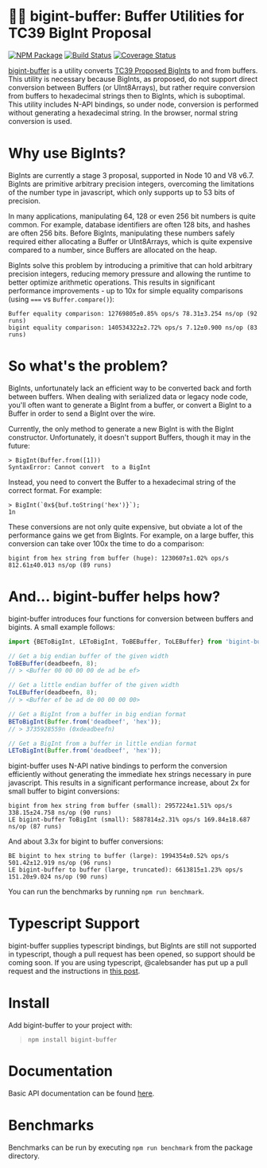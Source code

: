 # 💪🔢 bigint-buffer: Buffer Utilities for TC39 BigInt Proposal 
[![NPM Package](https://img.shields.io/npm/v/bigint-buffer.svg?style=flat-square)](https://www.npmjs.org/package/bigint-buffer)
[![Build Status](https://img.shields.io/travis/com/no2chem/bigint-buffer.svg?branch=master&style=flat-square)](https://travis-ci.com/no2chem/bigint-buffer)
[![Coverage Status](https://img.shields.io/coveralls/no2chem/bigint-buffer.svg?style=flat-square)](https://coveralls.io/r/no2chem/bigint-buffer)

[bigint-buffer](https://www.npmjs.org/package/bigint-buffer) is a utility converts [TC39 Proposed BigInts](https://github.com/tc39/proposal-bigint) to and from buffers. This utility is necessary because BigInts, as proposed, do not support direct conversion between Buffers (or UInt8Arrays), but rather require conversion from buffers to hexadecimal strings then to BigInts, which is suboptimal. This utility includes N-API bindings, so under node, conversion is performed without generating a hexadecimal string. In the browser, normal string conversion is used.

# Why use BigInts?

BigInts are currently a stage 3 proposal, supported in Node 10 and V8 v6.7. BigInts are primitive arbitrary precision integers, overcoming the limitations of the number type in javascript, which only supports up to 53 bits of precision. 

In many applications, manipulating 64, 128 or even 256 bit numbers is quite common. For example, database identifiers are often 128 bits, and hashes are often 256 bits. Before BigInts, manipulating these numbers safely required either allocating a Buffer or UInt8Arrays, which is quite expensive compared to a number, since Buffers are allocated on the heap. 

BigInts solve this problem by introducing a primitive that can hold
arbitrary precision integers, reducing memory pressure and allowing
the runtime to better optimize arithmetic operations. This results in significant performance improvements - up to 10x for simple equality comparisons (using `===` vs `Buffer.compare()`):

```
Buffer equality comparison: 12769805±0.85% ops/s 78.31±3.254 ns/op (92 runs)
bigint equality comparison: 140534322±2.72% ops/s 7.12±0.900 ns/op (83 runs)
```

# So what's the problem?

BigInts, unfortunately lack an efficient way to be converted back and forth between buffers. When dealing with serialized data or legacy node code, you'll often want to generate a BigInt from a buffer, or convert a BigInt to a Buffer in order to send a BigInt over the wire.

Currently, the only method to generate a new BigInt is with the BigInt constructor. Unfortunately, it doesn't support Buffers, though it may in the future:

```
> BigInt(Buffer.from([1]))
SyntaxError: Cannot convert  to a BigInt
```

Instead, you need to convert the Buffer to a hexadecimal string of the correct format. For example:

```
> BigInt(`0x${buf.toString('hex')}`);
1n
```

These conversions are not only quite expensive, but obviate a lot of the performance gains we get from BigInts. For example, on a large buffer, this conversion can take over 100x the time to do a comparison:
```
bigint from hex string from buffer (huge): 1230607±1.02% ops/s 812.61±40.013 ns/op (89 runs)
```

# And... bigint-buffer helps how?

bigint-buffer introduces four functions for conversion between buffers and bigints. A small example follows:
```typescript
import {BEToBigInt, LEToBigInt, ToBEBuffer, ToLEBuffer} from 'bigint-buffer';

// Get a big endian buffer of the given width
ToBEBuffer(deadbeefn, 8);
// > <Buffer 00 00 00 00 de ad be ef>

// Get a little endian buffer of the given width
ToLEBuffer(deadbeefn, 8);
// > <Buffer ef be ad de 00 00 00 00>

// Get a BigInt from a buffer in big endian format
BEToBigInt(Buffer.from('deadbeef', 'hex'));
// > 3735928559n (0xdeadbeefn)

// Get a BigInt from a buffer in little endian format
LEToBigInt(Buffer.from('deadbeef', 'hex'));
```

bigint-buffer uses N-API native bindings to perform the conversion efficiently without generating the
immediate hex strings necessary in pure javascript. This results in a significant performance increase,
about 2x for small buffer to bigint conversions:

```
bigint from hex string from buffer (small): 2957224±1.51% ops/s 338.15±24.758 ns/op (90 runs)
LE bigint-buffer ToBigInt (small): 5887814±2.31% ops/s 169.84±18.687 ns/op (87 runs)
```

And about 3.3x for bigint to buffer conversions:
```
BE bigint to hex string to buffer (large): 1994354±0.52% ops/s 501.42±12.919 ns/op (96 runs)
LE bigint-buffer to buffer (large, truncated): 6613815±1.23% ops/s 151.20±9.024 ns/op (90 runs)
```

You can run the benchmarks by running `npm run benchmark`.

# Typescript Support

bigint-buffer supplies typescript bindings, but BigInts are still not supported in typescript, though
a pull request has been opened, so support should be coming soon. If you are using typescript,
@calebsander has put up a pull request and the instructions in [this post](https://github.com/Microsoft/TypeScript/issues/15096#issuecomment-419654748).

# Install

Add bigint-buffer to your project with:

> `npm install bigint-buffer`

# Documentation

Basic API documentation can be found [here](https://no2chem.github.io/bigint-buffer/).

# Benchmarks

Benchmarks can be run by executing `npm run benchmark` from the package directory.
